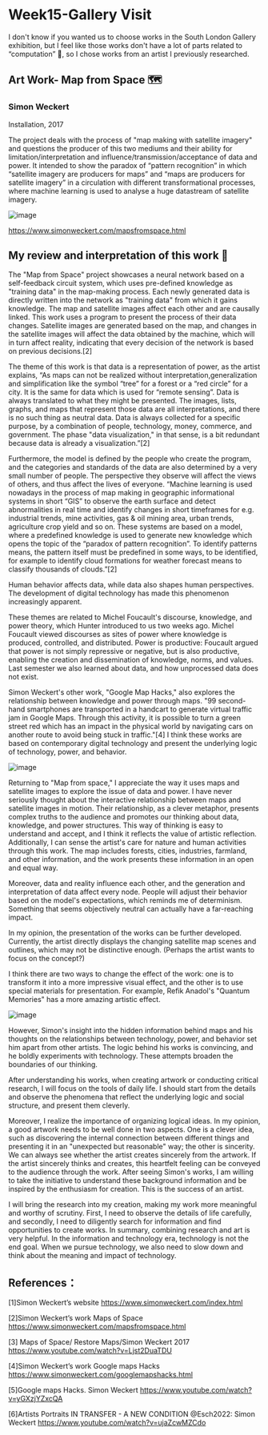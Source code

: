 # Week15-Gallery Visit

I don't know if you wanted us to choose works in the South London Gallery exhibition, but I feel like those works don't have a lot of parts related to “computation” 🙁, so I chose works from an artist I previously researched.

## Art Work- Map from Space 🗺️
### Simon Weckert

Installation, 2017

The project deals with the process of "map making with satellite imagery" and questions the producer of this two mediums and their ability for limitation/interpretation and influence/transmission/acceptance of data and power. It intended to show the paradox of “pattern recognition” in which “satellite imagery are producers for maps” and “maps are producers for satellite imagery” in a circulation with different transformational processes, where machine learning is used to analyse a huge datastream of satellite imagery. 

![image](https://git.arts.ac.uk/22010390/jpg/blob/main/%E6%88%AA%E5%B1%8F2023-02-22%2022.19.51.png)


https://www.simonweckert.com/mapsfromspace.html


## My review and interpretation of this work 🧐

The "Map from Space" project showcases a neural network based on a self-feedback circuit system, which uses pre-defined knowledge as "training data" in the map-making process. Each newly generated data is directly written into the network as "training data" from which it gains knowledge. The map and satellite images affect each other and are causally linked. This work uses a program to present the process of their data changes. Satellite images are generated based on the map, and changes in the satellite images will affect the data obtained by the machine, which will in turn affect reality, indicating that every decision of the network is based on previous decisions.[2]

The theme of this work is that data is a representation of power, as the artist explains, “As maps can not be realized without interpretation,generalization and simplification like the symbol “tree” for a forest or a “red circle” for a city. It is the same for data which is used for “remote sensing”. Data is always translated to what they might be presented. The images, lists, graphs, and maps that represent those data are all interpretations, and there is no such thing as neutral data. Data is always collected for a specific purpose, by a combination of people, technology, money, commerce, and government. The phase "data visualization," in that sense, is a bit redundant because data is already a visualization.”[2]

Furthermore, the model is defined by the people who create the program, and the categories and standards of the data are also determined by a very small number of people. The perspective they observe will affect the views of others, and thus affect the lives of everyone. “Machine learning is used nowadays in the process of map making in geographic informational systems in short “GIS” to observe the earth surface and detect abnormalities in real time and identify changes in short timeframes for e.g. industrial trends, mine activities, gas & oil mining area, urban trends, agriculture crop yield and so on. These systems are based on a model, where a predefined knowledge is used to generate new knowledge which opens the topic of the “paradox of pattern recognition”. To identify patterns means, the pattern itself must be predefined in some ways, to be identified, for example to identify cloud formations for weather forecast means to classify thousands of clouds.”[2]

Human behavior affects data, while data also shapes human perspectives. The development of digital technology has made this phenomenon increasingly apparent.

These themes are related to Michel Foucault's discourse, knowledge, and power theory, which Hunter introduced to us two weeks ago. Michel Foucault viewed discourses as sites of power where knowledge is produced, controlled, and distributed. Power is productive: Foucault argued that power is not simply repressive or negative, but is also productive, enabling the creation and dissemination of knowledge, norms, and values. Last semester we also learned about data, and how unprocessed data does not exist.

Simon Weckert's other work, "Google Map Hacks," also explores the relationship between knowledge and power through maps. "99 second-hand smartphones are transported in a handcart to generate virtual traffic jam in Google Maps. Through this activity, it is possible to turn a green street red which has an impact in the physical world by navigating cars on another route to avoid being stuck in traffic."[4] I think these works are based on contemporary digital technology and present the underlying logic of technology, power, and behavior.

![image](https://git.arts.ac.uk/22010390/jpg/blob/main/%E6%88%AA%E5%B1%8F2023-02-22%2022.20.04.png)

Returning to "Map from space," I appreciate the way it uses maps and satellite images to explore the issue of data and power. I have never seriously thought about the interactive relationship between maps and satellite images in motion. Their relationship, as a clever metaphor, presents complex truths to the audience and promotes our thinking about data, knowledge, and power structures. This way of thinking is easy to understand and accept, and I think it reflects the value of artistic reflection. Additionally, I can sense the artist's care for nature and human activities through this work. The map includes forests, cities, industries, farmland, and other information, and the work presents these information in an open and equal way.

Moreover, data and reality influence each other, and the generation and interpretation of data affect every node. People will adjust their behavior based on the model's expectations, which reminds me of determinism. Something that seems objectively neutral can actually have a far-reaching impact.

In my opinion, the presentation of the works can be further developed. Currently, the artist directly displays the changing satellite map scenes and outlines, which may not be distinctive enough. (Perhaps the artist wants to focus on the concept?)

I think there are two ways to change the effect of the work: one is to transform it into a more impressive visual effect, and the other is to use special materials for presentation. For example, Refik Anadol's "Quantum Memories" has a more amazing artistic effect.

![image](https://git.arts.ac.uk/22010390/jpg/blob/main/%E6%88%AA%E5%B1%8F2023-02-23%2000.19.06.png)

However, Simon's insight into the hidden information behind maps and his thoughts on the relationships between technology, power, and behavior set him apart from other artists. The logic behind his works is convincing, and he boldly experiments with technology. These attempts broaden the boundaries of our thinking.

After understanding his works, when creating artwork or conducting critical research, I will focus on the tools of daily life. I should start from the details and observe the phenomena that reflect the underlying logic and social structure, and present them cleverly.

Moreover, I realize the importance of organizing logical ideas. In my opinion, a good artwork needs to be well done in two aspects. One is a clever idea, such as discovering the internal connection between different things and presenting it in an "unexpected but reasonable" way; the other is sincerity. We can always see whether the artist creates sincerely from the artwork. If the artist sincerely thinks and creates, this heartfelt feeling can be conveyed to the audience through the work. After seeing Simon's works, I am willing to take the initiative to understand these background information and be inspired by the enthusiasm for creation. This is the success of an artist.

I will bring the research into my creation, making my work more meaningful and worthy of scrutiny. First, I need to observe the details of life carefully, and secondly, I need to diligently search for information and find opportunities to create works.
In summary, combining research and art is very helpful. In the information and technology era, technology is not the end goal. When we pursue technology, we also need to slow down and think about the meaning and impact of technology.


## References：
[1]Simon Weckert’s website  https://www.simonweckert.com/index.html

[2]Simon Weckert’s work Maps of Space https://www.simonweckert.com/mapsfromspace.html

[3] Maps of Space/ Restore Maps/Simon Weckert 2017  https://www.youtube.com/watch?v=Ljst2DuaTDU

[4]Simon Weckert’s work Google maps Hacks https://www.simonweckert.com/googlemapshacks.html

[5]Google maps Hacks. Simon Weckert https://www.youtube.com/watch?v=yGXzjYZxcQA

[6]Artists Portraits IN TRANSFER - A NEW CONDITION @Esch2022: Simon Weckert https://www.youtube.com/watch?v=ujaZcwMZCdo



